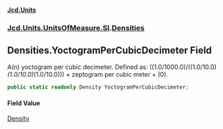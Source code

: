 #### [Jcd.Units](index.md 'index')
### [Jcd.Units.UnitsOfMeasure.SI](Jcd.Units.UnitsOfMeasure.SI.md 'Jcd.Units.UnitsOfMeasure.SI').[Densities](Densities.md 'Jcd.Units.UnitsOfMeasure.SI.Densities')

## Densities.YoctogramPerCubicDecimeter Field

A(n) yoctogram per cubic decimeter. Defined as: ((1.0/1000.0)/((1.0/10.0)*(1.0/10.0)*(1.0/10.0))) × zeptogram per cubic meter + (0).

```csharp
public static readonly Density YoctogramPerCubicDecimeter;
```

#### Field Value
[Density](Density.md 'Jcd.Units.UnitTypes.Density')